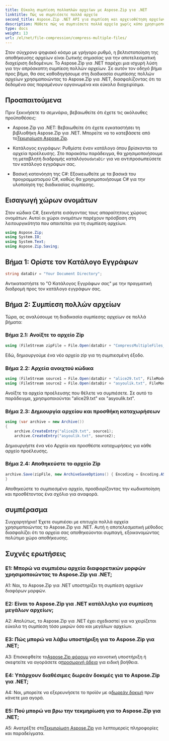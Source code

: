 ```yaml
---
title: Εύκολη συμπίεση πολλαπλών αρχείων με Aspose.Zip για .NET
linktitle: Πώς να συμπιέσετε πολλά αρχεία
second_title: Aspose.Zip .NET API για συμπίεση και αρχειοθέτηση αρχείων
description: Μάθετε πώς να συμπιέσετε πολλά αρχεία χωρίς κόπο χρησιμοποιώντας το Aspose.Zip για .NET. Βελτιστοποιήστε την αποθήκευση και βελτιώστε τη διαχείριση αρχείων με αυτόν τον περιεκτικό οδηγό.
type: docs
weight: 13
url: /el/net/file-compression/compress-multiple-files/
---
```

Στον σύγχρονο ψηφιακό κόσμο με γρήγορο ρυθμό, η βελτιστοποίηση της αποθήκευσης αρχείων είναι ζωτικής σημασίας για την αποτελεσματική διαχείριση δεδομένων. Το Aspose.Zip για .NET παρέχει μια ισχυρή λύση για την απρόσκοπτη συμπίεση πολλών αρχείων. Σε αυτόν τον οδηγό βήμα προς βήμα, θα σας καθοδηγήσουμε στη διαδικασία συμπίεσης πολλών αρχείων χρησιμοποιώντας το Aspose.Zip για .NET, διασφαλίζοντας ότι τα δεδομένα σας παραμένουν οργανωμένα και εύκολα διαχειρίσιμα.

## Προαπαιτούμενα

Πριν ξεκινήσετε το σεμινάριο, βεβαιωθείτε ότι έχετε τις ακόλουθες προϋποθέσεις:

-  Aspose.Zip για .NET: Βεβαιωθείτε ότι έχετε εγκαταστήσει τη βιβλιοθήκη Aspose.Zip για .NET. Μπορείτε να το κατεβάσετε από το[Τεκμηρίωση Aspose.Zip](https://reference.aspose.com/zip/net/).

-  Κατάλογος εγγράφων: Ρυθμίστε έναν κατάλογο όπου βρίσκονται τα αρχεία προέλευσης. Στο παρακάτω παράδειγμα, θα χρησιμοποιήσουμε τη μεταβλητή διαδρομής καταλόγου`dataDir` για να αντιπροσωπεύσετε τον κατάλογο εγγράφων σας.

- Βασική κατανόηση της C#: Εξοικειωθείτε με τα βασικά του προγραμματισμού C#, καθώς θα χρησιμοποιήσουμε C# για την υλοποίηση της διαδικασίας συμπίεσης.

## Εισαγωγή χώρων ονομάτων

Στον κώδικα C#, ξεκινήστε εισάγοντας τους απαραίτητους χώρους ονομάτων. Αυτοί οι χώροι ονομάτων παρέχουν πρόσβαση στη λειτουργικότητα που απαιτείται για τη συμπίεση αρχείων.

```csharp
using Aspose.Zip;
using System.IO;
using System.Text;
using Aspose.Zip.Saving;
```

## Βήμα 1: Ορίστε τον Κατάλογο Εγγράφων

```csharp
string dataDir = "Your Document Directory";
```

Αντικαταστήστε το "Ο Κατάλογος Εγγράφων σας" με την πραγματική διαδρομή προς τον κατάλογο εγγράφων σας.

## Βήμα 2: Συμπίεση πολλών αρχείων

Τώρα, ας αναλύσουμε τη διαδικασία συμπίεσης αρχείων σε πολλά βήματα:

### Βήμα 2.1: Ανοίξτε το αρχείο Zip

```csharp
using (FileStream zipFile = File.Open(dataDir + "CompressMultipleFiles_out.zip", FileMode.Create))
```

Εδώ, δημιουργούμε ένα νέο αρχείο zip για τη συμπιεσμένη έξοδο.

### Βήμα 2.2: Αρχεία ανοιχτού κώδικα

```csharp
using (FileStream source1 = File.Open(dataDir + "alice29.txt", FileMode.Open, FileAccess.Read))
using (FileStream source2 = File.Open(dataDir + "asyoulik.txt", FileMode.Open, FileAccess.Read))
```

Ανοίξτε τα αρχεία προέλευσης που θέλετε να συμπιέσετε. Σε αυτό το παράδειγμα, χρησιμοποιούνται "alice29.txt" και "asyoulik.txt".

### Βήμα 2.3: Δημιουργία αρχείου και προσθήκη καταχωρήσεων

```csharp
using (var archive = new Archive())
{
    archive.CreateEntry("alice29.txt", source1);
    archive.CreateEntry("asyoulik.txt", source2);
```

Δημιουργήστε ένα νέο Αρχείο και προσθέστε καταχωρήσεις για κάθε αρχείο προέλευσης.

### Βήμα 2.4: Αποθηκεύστε το αρχείο Zip

```csharp
archive.Save(zipFile, new ArchiveSaveOptions() { Encoding = Encoding.ASCII, ArchiveComment = "There are two poems from Canterbury corpus" });
}
```

Αποθηκεύστε το συμπιεσμένο αρχείο, προσδιορίζοντας την κωδικοποίηση και προσθέτοντας ένα σχόλιο για αναφορά.

## συμπέρασμα

Συγχαρητήρια! Έχετε συμπιέσει με επιτυχία πολλά αρχεία χρησιμοποιώντας το Aspose.Zip για .NET. Αυτή η αποτελεσματική μέθοδος διασφαλίζει ότι τα αρχεία σας αποθηκεύονται συμπαγή, εξοικονομώντας πολύτιμο χώρο αποθήκευσης.

## Συχνές ερωτήσεις

### Ε1: Μπορώ να συμπιέσω αρχεία διαφορετικών μορφών χρησιμοποιώντας το Aspose.Zip για .NET;

A1: Ναι, το Aspose.Zip για .NET υποστηρίζει τη συμπίεση αρχείων διαφόρων μορφών.

### Ε2: Είναι το Aspose.Zip για .NET κατάλληλο για συμπίεση μεγάλων αρχείων;

A2: Απολύτως, το Aspose.Zip για .NET έχει σχεδιαστεί για να χειρίζεται εύκολα τη συμπίεση τόσο μικρών όσο και μεγάλων αρχείων.

### Ε3: Πώς μπορώ να λάβω υποστήριξη για το Aspose.Zip για .NET;

 A3: Επισκεφθείτε το[Aspose.Zip φόρουμ](https://forum.aspose.com/c/zip/37) για κοινοτική υποστήριξη ή σκεφτείτε να αγοράσετε α[προσωρινή άδεια](https://purchase.aspose.com/temporary-license/) για ειδική βοήθεια.

### Ε4: Υπάρχουν διαθέσιμες δωρεάν δοκιμές για το Aspose.Zip για .NET;

 A4: Ναι, μπορείτε να εξερευνήσετε το προϊόν με α[δωρεάν δοκιμή](https://releases.aspose.com/zip/net) πριν κάνετε μια αγορά.

### Ε5: Πού μπορώ να βρω την τεκμηρίωση για το Aspose.Zip για .NET;

 A5: Ανατρέξτε στο[Τεκμηρίωση Aspose.Zip](https://reference.aspose.com/zip/net/) για λεπτομερείς πληροφορίες και παραδείγματα.